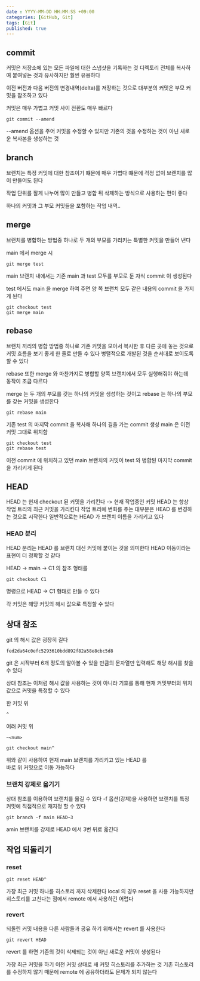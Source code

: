 ```yaml
---
date : YYYY-MM-DD HH:MM:SS +09:00
categories: [GitHub, Git]
tags: [Git]
published: true
---
```


## commit
커밋은 저장소에 있는 모든 파일에 대한 스냅샷을 기록하는 것
디렉토리 전체를 복사하여 붙여넣는 것과 유사하지만 훨씬 유용하다

이전 버전과 다음 버전의 변경내역(delta)를 저장하는 것으로
대부분의 커밋은 부모 커밋을 참조하고 있다

커밋은 매우 가볍고 커밋 사이 전환도 매우 빠르다

```
git commit --amend
```
--amend 옵션을 주어 커밋을 수정할 수 있지만
기존의 것을 수정하는 것이 아닌 새로운 복사본을 생성하는 것

## branch

브랜치는 특정 커밋에 대한 참조이기 떄문에 매우 가볍다
떄문에 걱정 없이 브랜치를 많이 만들어도 된다

작업 단위를 잘게 나누어 많이 만들고 병합 뒤 삭제하는 방식으로 
사용하는 편이 좋다

하나의 커밋과 그 부모 커밋들을 포함하는 작업 내역..

## merge
브랜치를 병합하는 방법중 하나로
두 개의 부모를 가리키는 특별한 커밋을 만들어 낸다

main 에서 merge 시  
```
git merge test
```
main 브랜치 내에서는 기존 main 과 test 모두를 부모로 둔
자식 commit 이 생성된다

test 에서도 main 을 merge 하여 주면
양 쪽 브랜치 모두 같은 내용의 commit 을 가지게 된다

```
git checkout test
git merge main
```

## rebase
브랜치 끼리의 병합 방법중 하나로
기존 커밋을 모아서 복사한 후 다른 곳에 놓는 것으로
커밋 흐름을 보기 좋게 한 줄로 만들 수 있다
병렬적으로 개발된 것을 순서대로 보이도록 할 수 있다

rebase 또한 merge 와 마찬가지로
병합할 양쪽 브랜치에서 모두 실행해줘야 하는데 동작이 조금 다르다

merge 는 두 개의 부모를 갖는 하나의 커밋을 생성하는 것이고
rebase 는 하나의 부모를 갖는 커밋을 생성한다


```
git rebase main
```

기존 test 의 마지막 commit 을 복사해
하나의 길을 가는 commit 생성
main 은 이전 커밋 그대로 위치함

```
git checkout test
git rebase test
```
이전 commit 에 위치하고 있던 main 브랜치의 커밋이
test 와 병합된 마지막 commit 을 가리키게 된다

## HEAD
HEAD 는 현재 checkout 된 커밋을 가리킨다
-> 현재 작업중인 커밋
HEAD 는 항상 작업 트리의 최근 커밋을 가리킨다
작업 트리에 변화를 주는 대부분은 HEAD 를 변경하는 것으로 시작한다
일반적으로는 HEAD 가 브랜치 이름을 가리키고 있다

### HEAD 분리
HEAD 분리는 HEAD 를 브랜치 대신 커밋에 붙이는 것을 의미한다
HEAD 이동이라는 표현이 더 정확할 것 같다

HEAD -> main -> C1 의 참조 형태를

```
git checkout C1
```
명령으로 
HEAD -> C1
형태로 만들 수 있다

각 커밋은 해당 커밋의 해시 값으로 특정할 수 있다

## 상대 참조
git 의 해시 값은 굉장히 길다
```
fed2da64c0efc5293610bdd892f82a58e8cbc5d8
```
git 은 시작부터 6개 정도의 알아볼 수 있을 만큼의 문자열만 입력해도
해당 해시를 찾을 수 있다

상대 참조는 이처럼 해시 값을 사용하는 것이 아니라
기호를 통해 현재 커밋부터의 위치 값으로 커밋을 특정할 수 있다

한 커밋 위 
```
^
```

여러 커밋 위 
```
~<num>
```

```
git checkout main^
```
위와 같이 사용하여 
현재 main 브랜치를 가리키고 있는 HEAD 를  
바로 위 커밋으로 이동 가능하다

### 브랜치 강제로 옮기기
상대 참조를 이용하여 브랜치를 옮길 수 있다
-f 옵션(강제)을 사용하면 브랜치를 특정 커밋에
직접적으로 재지정 할 수 있다

```
git branch -f main HEAD~3
```
amin 브랜치를 강제로 HEAD 에서 3번 뒤로 옮긴다

## 작업 되돌리기

### reset

```
git reset HEAD^
```
가장 최근 커밋 하나를 히스토리 까지 삭제한다
local 의 경우 reset 을 사용 가능하지만
히스토리를 고친다는 점에서 remote 에서 사용하긴 어렵다

### revert
되돌린 커밋 내용을 다른 사람들과 공유 하기 위해서는 revert 를 사용한다
```
git revert HEAD
```
revert 를 하면 기존의 것이 삭제되는 것이 아닌
새로운 커밋이 생성된다

가장 최근 커밋을 하기 이전 커밋 상태로 새 커밋 히스토리를 추가하는 것
기존 히스토리를 수정하지 않기 때문에 remote 에 공유하더라도 문제가 되지 않는다

